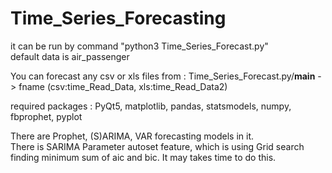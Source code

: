 # Time_Series_Forecasting   

it can be run by command "python3 Time_Series_Forecast.py"   
default data is air_passenger   

You can forecast any csv or xls files from : Time_Series_Forecast.py/__main__ -> fname (csv:time_Read_Data, xls:time_Read_Data2)    

required packages : PyQt5, matplotlib, pandas, statsmodels, numpy, fbprophet, pyplot   

There are Prophet, (S)ARIMA, VAR forecasting models in it.   
There is SARIMA Parameter autoset feature, which is using Grid search finding minimum sum of aic and bic. It may takes time to do this.

